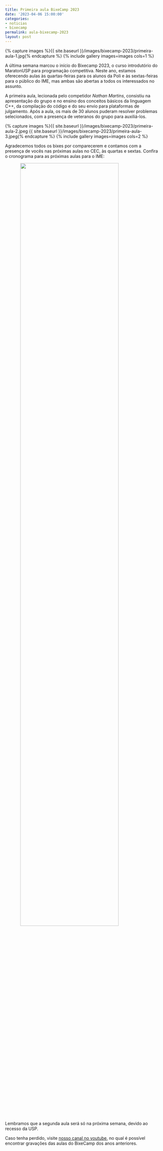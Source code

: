 ```yaml
---
title: Primeira aula BixeCamp 2023
date: '2023-04-06 15:00:00'
categories:
- noticias
- bixecamp
permalink: aula-bixecamp-2023
layout: post
---
```


{% capture images %}{{ site.baseurl }}/images/bixecamp-2023/primeira-aula-1.jpg{% endcapture %}
{% include gallery images=images cols=1 %}

A última semana marcou o início do Bixecamp 2023, o curso introdutório do MaratonUSP para programação competitiva. Neste ano, estamos oferecendo aulas às quartas-feiras para os alunos da Poli e às sextas-feiras para o público do IME, mas ambas são abertas a todos os interessados no assunto.

A primeira aula, lecionada pelo competidor _Nathan Martins_, consistiu na apresentação do grupo e no ensino dos conceitos básicos da linguagem C++, da compilação do código e do seu envio para plataformas de julgamento. Após a aula, os mais de 30 alunos puderam resolver problemas selecionados, com a presença de veteranos do grupo para auxiliá-los.

{% capture images %}{{ site.baseurl }}/images/bixecamp-2023/primeira-aula-2.jpeg {{ site.baseurl }}/images/bixecamp-2023/primeira-aula-3.jpeg{% endcapture %}
{% include gallery images=images cols=2 %}

Agradecemos todos os bixes por comparecerem e contamos com a presença de vocês nas próximas aulas no CEC, às quartas e sextas. Confira o cronograma para as próximas aulas para o IME:

<img src="{{ site.baseurl }}/images/bixecamp-2023/cronograma.jpg" width="80%" style="display:block;margin:auto" />

Lembramos que a segunda aula será só na próxima semana, devido ao recesso da USP.

Caso tenha perdido, visite [nosso canal no youtube](https://www.youtube.com/channel/UCB_SQAulqgmQ0Vfww9wzfWA), no qual é possível encontrar gravações das aulas do BixeCamp dos anos anteriores.